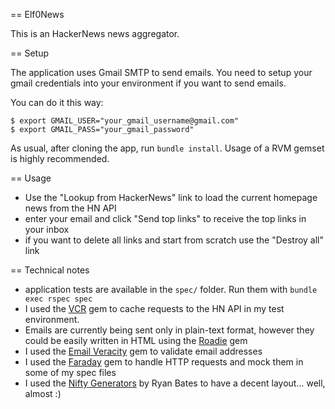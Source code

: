 == Elf0News

This is an HackerNews news aggregator.

== Setup

The application uses Gmail SMTP to send emails.
You need to setup your gmail credentials into your environment if you want to send emails.

You can do it this way:

    $ export GMAIL_USER="your_gmail_username@gmail.com"
    $ export GMAIL_PASS="your_gmail_password"

As usual, after cloning the app, run `bundle install`. Usage of a RVM gemset is highly recommended.

== Usage

* Use the "Lookup from HackerNews" link to load the current homepage news from the HN API
* enter your email and click "Send top links" to receive the top links in your inbox
* if you want to delete all links and start from scratch use the "Destroy all" link

== Technical notes

* application tests are available in the `spec/` folder. Run them with `bundle exec rspec spec`
* I used the [VCR](https://github.com/myronmarston/vcr) gem to cache requests to the HN API in my test environment.
* Emails are currently being sent only in plain-text format, however they could be easily written in HTML using the [Roadie](https://github.com/Mange/roadie) gem
* I used the [Email Veracity](https://github.com/heycarsten/email-veracity) gem to validate email addresses
* I used the [Faraday](https://github.com/technoweenie/faraday) gem to handle HTTP requests and mock them in some of my spec files
* I used the [Nifty Generators](https://github.com/ryanb/nifty-generators) by Ryan Bates to have a decent layout... well, almost :)


